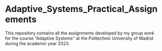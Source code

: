 # Adaptive_Systems_Practical_Assignements 

This repository contains all the assignments developed by my group work for the course "Adaptive Systems" at the Politechnic University of Madrid during the academic year 2023.
